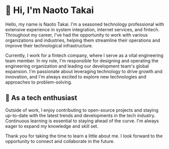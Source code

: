 # 👋 Hi, I'm Naoto Takai

Hello, my name is Naoto Takai. I'm a seasoned technology professional with extensive experience in system integration, internet services, and fintech. Throughout my career, I've had the opportunity to work with various organizations and industries, helping them streamline their operations and improve their technological infrastructure.

Currently, I work for a fintech company, where I serve as a vital engineering team member. In my role, I'm responsible for designing and operating the engineering organization and leading our development team's global expansion. I'm passionate about leveraging technology to drive growth and innovation, and I'm always excited to explore new technologies and approaches to problem-solving.

## 🚀 As a tech enthusiast

Outside of work, I enjoy contributing to open-source projects and staying up-to-date with the latest trends and developments in the tech industry. Continuous learning is essential to staying ahead of the curve. I'm always eager to expand my knowledge and skill set.

Thank you for taking the time to learn a little about me. I look forward to the opportunity to connect and collaborate in the future.
